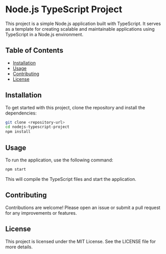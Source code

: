 # Node.js TypeScript Project

This project is a simple Node.js application built with TypeScript. It serves as a template for creating scalable and maintainable applications using TypeScript in a Node.js environment.

## Table of Contents

- [Installation](#installation)
- [Usage](#usage)
- [Contributing](#contributing)
- [License](#license)

## Installation

To get started with this project, clone the repository and install the dependencies:

```bash
git clone <repository-url>
cd nodejs-typescript-project
npm install
```

## Usage

To run the application, use the following command:

```bash
npm start
```

This will compile the TypeScript files and start the application.

## Contributing

Contributions are welcome! Please open an issue or submit a pull request for any improvements or features.

## License

This project is licensed under the MIT License. See the LICENSE file for more details.